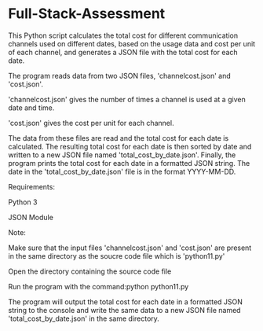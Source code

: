 # Full-Stack-Assessment 

This Python script calculates the total cost for different communication channels used on different dates, based on the usage data and cost per unit of each channel, and generates a JSON file with the total cost for each date.

The program reads data from two JSON files, 'channelcost.json' and 'cost.json'.  

'channelcost.json' gives the number of times a channel is used at a given date and time.  
  
'cost.json' gives the cost per unit for each channel.  

The data from these files are read and the total cost for each date is calculated. The resulting total cost for each date is then sorted by date and written to a new JSON file named 'total_cost_by_date.json'. Finally, the program prints the total cost for each date in a formatted JSON string. The date in the 'total_cost_by_date.json' file is in the format YYYY-MM-DD.

Requirements:  

Python 3  

JSON Module
  
  
Note:  

Make sure that the input files 'channelcost.json' and 'cost.json' are present in the same directory as the soucre code file which is 'python11.py'  

Open the directory containing the source code file  

Run the program with the command:python python11.py  

The program will output the total cost for each date in a formatted JSON string to the console and write the same data to a new JSON file named 'total_cost_by_date.json' in the same directory.
  
  
  
